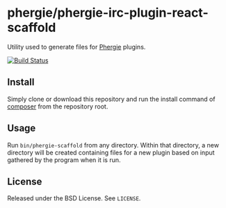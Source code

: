 # phergie/phergie-irc-plugin-react-scaffold

Utility used to generate files for [Phergie](http://github.com/phergie/phergie-irc-bot-react/) plugins.

[![Build Status](https://secure.travis-ci.org/phergie/phergie-irc-plugin-react-scaffold.png?branch=master)](http://travis-ci.org/phergie/phergie-irc-plugin-react-scaffold)

## Install

Simply clone or download this repository and run the install command of [composer](http://getcomposer.org) from the repository root.

## Usage

Run `bin/phergie-scaffold` from any directory. Within that directory, a new
directory will be created containing files for a new plugin based on input
gathered by the program when it is run.

## License

Released under the BSD License. See `LICENSE`.
